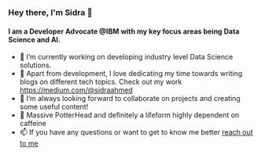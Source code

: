 ### Hey there, I'm Sidra :raising_hand:
#### I am a Developer Advocate @IBM with my key focus areas being Data Science and AI. 

- 🔭 I’m currently working on developing industry level Data Science solutions.
- :closed_book: Apart from development, I love dedicating my time towards writing blogs on different tech topics. Check out my work https://medium.com/@sidraahmed
- 👯 I’m always looking forward to collaborate on projects and creating some useful content!
- :space_invader: Massive PotterHead and definitely a lifeform highly dependent on caffeine 
- 📫 If you have any questions or want to get to know me better [reach out to me](https://twitter.com/acciogibberish) 
